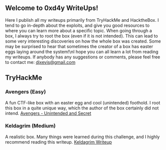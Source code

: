 ## Welcome to 0xd4y WriteUps!

Here I publish all my writeups primarily from TryHackMe and HacktheBox. I tend to go in-depth about the exploits, and give you good resources to where you can learn more about a specific topic.
When going through a box, I always try to root the box (even if it is not intended). This can lead to some very interesting discoveries on how the whole box was created. Some may be surprised to hear that sometimes the creator of a box has easter eggs laying around the system!\nI hope you can all learn a lot from reading my writeups. If anybody has any suggestions or comments, please feel free to contact me: djxevis@gmail.com

## TryHackMe

### Avengers (Easy)

A fun CTF-like box with an easter egg and cool (unintended) foothold. I root this box in a quite unique way, which the author of the box certainly did not intend.
<a href="https://0xd4y.github.io/WriteUps/TryHackMe/Avengers%20Writeup%20-%20Unintended%20and%20Secret%20.pdf ">Avengers - Unintended and Secret</a> 

### Keldagrim (Medium)

A realistic box. Many things were learned during this challenge, and I highly recommend reading this writeup.
<a href="https://0xd4y.github.io/WriteUps/TryHackMe/Keldagrim+Writeup.pdf">Keldagrim Writeup</a> 
